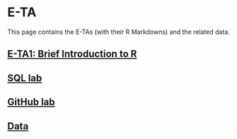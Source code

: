 # E-TA

This page contains the E-TAs (with their R Markdowns) and the related data.

## [E-TA1: Brief Introduction to R](https://github.com/ECON-4676-UNIANDES/lectures/blob/master/E-TA/e-ta1_R.html)

## [SQL lab](https://github.com/ECON-4676-UNIANDES/lectures/blob/master/E-TA/SQL_lab.html)

## [GitHub lab](https://github.com/ECON-4676-UNIANDES/lectures/blob/master/E-TA/GitHub.html)

## [Data](https://github.com/ECON-4676-UNIANDES/lectures/blob/master/E-TA/Data)
